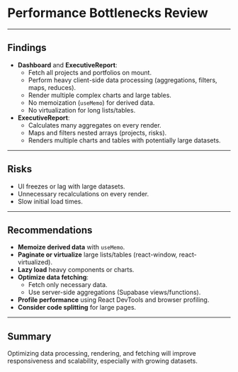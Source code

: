 # Performance Bottlenecks Review

---

## Findings

- **Dashboard** and **ExecutiveReport**:
  - Fetch all projects and portfolios on mount.
  - Perform heavy client-side data processing (aggregations, filters, maps, reduces).
  - Render multiple complex charts and large tables.
  - No memoization (`useMemo`) for derived data.
  - No virtualization for long lists/tables.
- **ExecutiveReport**:
  - Calculates many aggregates on every render.
  - Maps and filters nested arrays (projects, risks).
  - Renders multiple charts and tables with potentially large datasets.

---

## Risks

- UI freezes or lag with large datasets.
- Unnecessary recalculations on every render.
- Slow initial load times.

---

## Recommendations

- **Memoize derived data** with `useMemo`.
- **Paginate or virtualize** large lists/tables (react-window, react-virtualized).
- **Lazy load** heavy components or charts.
- **Optimize data fetching**:
  - Fetch only necessary data.
  - Use server-side aggregations (Supabase views/functions).
- **Profile performance** using React DevTools and browser profiling.
- **Consider code splitting** for large pages.

---

## Summary

Optimizing data processing, rendering, and fetching will improve responsiveness and scalability, especially with growing datasets.